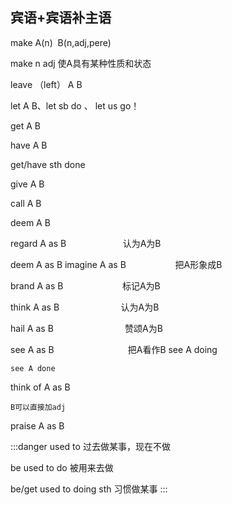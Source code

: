 ## 宾语+宾语补主语
make A(n)  B(n,adj,pere)

make n adj 使A具有某种性质和状态

leave （left） A B

let A B、let sb do 、 let us go！

get A B

have A B

get/have sth done

give A B

call A B

deem A B

regard A as B                       认为A为B

deem A as B
imagine A as B                    把A形象成B

brand A as B                        标记A为B

think A as B                         认为A为B

hail A as B                             赞颂A为B

see A as B                              把A看作B
    see A doing

    see A done

think of A as B

    B可以直接加adj

praise A as B

:::danger
used to 过去做某事，现在不做

be used to do 被用来去做

be/get used to doing sth 习惯做某事
:::

